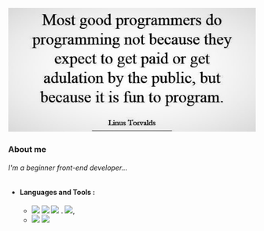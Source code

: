 ![](images/Linus-Torvalds.jpg)

### About me
###### I'm a beginner front-end developer...

+ #### Languages and Tools :

  * ![](https://img.shields.io/badge/-HTML-080908?style=for-the-badge&logo=html5) ![](https://img.shields.io/badge/-CSS-080908?style=for-the-badge&logo=css3) ![](https://img.shields.io/badge/-SCSS-3f3f3f?style=for-the-badge&logo=sass) . ![](https://img.shields.io/badge/-adaptive_site_layout-179b6e?style=for-the-badge&logo=),
  * ![](https://img.shields.io/badge/-javascript-080908?style=for-the-badge&logo=javascript) ![](https://img.shields.io/badge/-jquery-3f3f3f?style=for-the-badge&logo=jquery)
